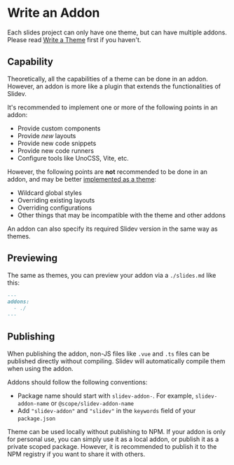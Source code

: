 # Write an Addon

Each slides project can only have one theme, but can have multiple addons. Please read [Write a Theme](./write-theme) first if you haven't.

## Capability

Theoretically, all the capabilities of a theme can be done in an addon. However, an addon is more like a plugin that extends the functionalities of Slidev.

It's recommended to implement one or more of the following points in an addon:

- Provide custom components
- Provide *new* layouts
- Provide new code snippets
- Provide new code runners
- Configure tools like UnoCSS, Vite, etc.

However, the following points are **not** recommended to be done in an addon, and may be better [implemented as a theme](./write-theme):

- Wildcard global styles
- Overriding existing layouts
- Overriding configurations
- Other things that may be incompatible with the theme and other addons

An addon can also specify its required Slidev version in the same way as themes.

## Previewing

The same as themes, you can preview your addon via a `./slides.md` like this:

```md
---
addons:
  - ./
---
```

## Publishing

When publishing the addon, non-JS files like `.vue` and `.ts` files can be published directly without compiling. Slidev will automatically compile them when using the addon.

Addons should follow the following conventions:

- Package name should start with `slidev-addon-`. For example, `slidev-addon-name` or `@scope/slidev-addon-name`
- Add `"slidev-addon"` and `"slidev"` in the `keywords` field of your `package.json`

Theme can be used locally without publishing to NPM. If your addon is only for personal use, you can simply use it as a local addon, or publish it as a private scoped package. However, it is recommended to publish it to the NPM registry if you want to share it with others.
